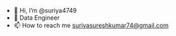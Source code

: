 - 👋 Hi, I’m @suriya4749
- 👀 Data Engineer
- 📫 How to reach me suriyasureshkumar74@gmail.com

<!---
suriya4749/suriya4749 is a ✨ special ✨ repository because its `README.md` (this file) appears on your GitHub profile.
You can click the Preview link to take a look at your changes.
--->
